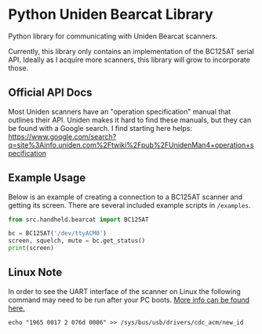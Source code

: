 # Python Uniden Bearcat Library

Python library for communicating with Uniden Bearcat scanners.

Currently, this library only contains an implementation of the BC125AT serial API.
Ideally as I acquire more scanners, this library will grow to incorporate those.

## Official API Docs

Most Uniden scanners have an "operation specification" manual that outlines their API.
Uniden makes it hard to find these manuals, but they can be found with a Google search.
I find starting here helps: https://www.google.com/search?q=site%3Ainfo.uniden.com%2Ftwiki%2Fpub%2FUnidenMan4+operation+specification

## Example Usage

Below is an example of creating a connection to a BC125AT scanner and getting its screen.
There are several included example scripts in `/examples`.

```python
from src.handheld.bearcat import BC125AT

bc = BC125AT('/dev/ttyACM0')
screen, squelch, mute = bc.get_status()
print(screen)
```

## Linux Note

In order to see the UART interface of the scanner on Linux the following command may need to be run after your PC boots.
[More info can be found here.](https://github.com/rikus--/bc125at-perl/issues/1)

```
echo "1965 0017 2 076d 0006" >> /sys/bus/usb/drivers/cdc_acm/new_id
```